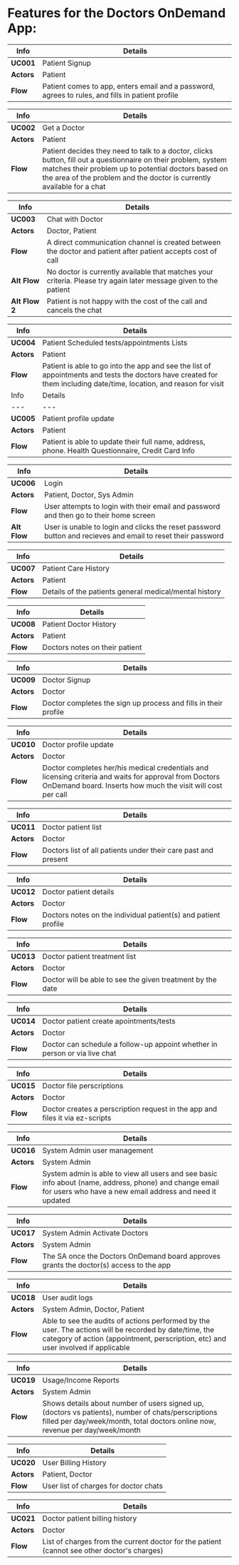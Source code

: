 # Features for the Doctors OnDemand App:

Info | Details
--- | ---
**UC001** | Patient Signup
**Actors** | Patient					
**Flow** | Patient comes to app, enters email and a password, agrees to rules, and fills in patient profile					

Info | Details
--- | ---
**UC002**	| Get a Doctor					
**Actors** | Patient					
**Flow** | Patient decides they need to talk to a doctor, clicks button, fill out a questionnaire on their problem, system matches their problem up to potential doctors based on the area of the problem and the doctor is currently available for a chat					

Info | Details
--- | ---
**UC003** | Chat with Doctor					
**Actors** | Doctor, Patient					
**Flow** | A direct communication channel is created between the doctor and patient after patient accepts cost of call					
**Alt Flow** | No doctor is currently available that matches your criteria.  Please try again later message given to the patient					
**Alt Flow 2** | Patient is not happy with the cost of the call and cancels the chat					

Info | Details
--- | ---
**UC004** | Patient Scheduled tests/appointments Lists					
**Actors** | Patient					
**Flow** | Patient is able to go into the app and see the list of appointments and tests the doctors have created for them including date/time, location, and reason for visit					
Info | Details
--- | ---
**UC005** | Patient profile update					
**Actors** | Patient					
**Flow** | Patient is able to update their full name, address, phone.  Health Questionnaire, Credit Card Info					

Info | Details
--- | ---
**UC006** | Login					
**Actors** | Patient, Doctor, Sys Admin					
**Flow** | User attempts to login with their email and password and then go to their home screen					
**Alt Flow** | User is unable to login and clicks the reset password button and recieves and email to reset their password					

Info | Details
--- | ---
**UC007** | Patient Care History					
**Actors** | Patient					
**Flow** | Details of the patients general medical/mental history					

Info | Details
--- | ---
**UC008** | Patient Doctor History					
**Actors** | Patient					
**Flow** | Doctors notes on their patient					

Info | Details
--- | ---
**UC009** | Doctor Signup					
**Actors** | Doctor 					
**Flow** | Doctor completes the sign up process and fills in their profile					

Info | Details
--- | ---
**UC010** | Doctor profile update					
**Actors** | Doctor					
**Flow** | Doctor completes her/his medical credentials and licensing criteria and waits for approval from Doctors OnDemand board.  Inserts how much the visit will cost per call				

Info | Details
--- | ---
**UC011** | Doctor patient list					
**Actors** | Doctor					
**Flow** | Doctors list of all patients under their care past and present					

Info | Details
--- | ---
**UC012** | Doctor patient details					
**Actors** | Doctor					
**Flow** | Doctors notes on the individual patient(s) and patient profile					

Info | Details
--- | ---
**UC013** | Doctor patient treatment list					
**Actors** | Doctor					
**Flow** | Doctor will be able to see the given treatment by the date					

Info | Details
--- | ---
**UC014** | Doctor patient create apointments/tests					
**Actors** | Doctor					
**Flow** | Doctor can schedule a follow-up appoint whether in person or via live chat					

Info | Details
--- | ---
**UC015** | Doctor file perscriptions					
**Actors** | Doctor					
**Flow** | Doctor creates a perscription request in the app and files it via ez-scripts					

Info | Details
--- | ---
**UC016** | System Admin user management					
**Actors** | System Admin					
**Flow** | System admin is able to view all users and see basic info about (name, address, phone) and change email for users who have a new email address and need it updated				

Info | Details
--- | ---
**UC017** | System Admin Activate Doctors					
**Actors** | System Admin					
**Flow** | The SA once the Doctors OnDemand board approves grants the doctor(s) access to the app 					

Info | Details
--- | ---
**UC018** | User audit logs					
**Actors** | System Admin, Doctor, Patient					
**Flow** | Able to see the audits of actions performed by the user.  The actions will be recorded by date/time, the category of action (appointment, perscription, etc) and user involved if applicable					

Info | Details
--- | ---
**UC019** | Usage/Income Reports					
**Actors** | System Admin					
**Flow** | Shows details about number of users signed up, (doctors vs patients), number of chats/perscriptions filled per day/week/month, total doctors online now, revenue per day/week/month					

Info | Details
--- | ---
**UC020** | User Billing History					
**Actors** | Patient, Doctor					
**Flow** | User list of charges for doctor chats					

Info | Details
--- | ---
**UC021** | Doctor patient billing history					
**Actors** | Doctor					
**Flow** | List of charges from the current doctor for the patient (cannot see other doctor's charges)					

